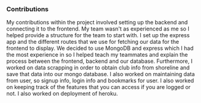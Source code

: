 ### Contributions
My contributions within the project involved setting up the backend and connecting it to the frontend. My team wasn't as experienced as me so I helped provide a 
structure for the team to start with. I set up the express app and the different routes that we use for fetching our data for the frontend to display. 
We decided to use MongoDB and express which I had the most experience in so I helped teach my teammates and explain the process between the frontend, backend 
and our database. Furthermore, I worked on data scrapping in order to obtain club info from shoreline and save that data into our mongo
database. I also worked on maintaining data from user, so signup info, login info and bookmarks for user. I also worked on keeping track of the features that you can access if you are logged or not. I also worked on deployment of heroku.
